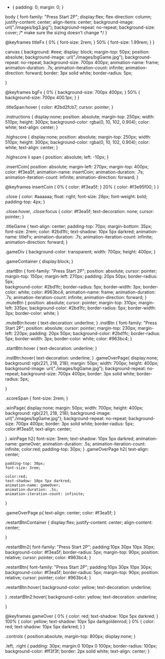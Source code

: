 

* { 
    padding: 0; 
    margin: 0; 
}

body {
    font-family: "Press Start 2P";
    display:flex;
    flex-direction: column;
    justify-content: center;
    align-items: center;
    background-image: url("./images/bg3.jpg");
    background-repeat: no-repeat;
    background-size: cover; /* make sure the sizing doesn't change */
}

@keyframes titleFx {
    0%   {
        font-size: 2rem;
    }
    50% {
        font-size: 1.99rem;
    }
}


canvas { 
    background: #eee; 
    display: block; 
    margin-top: 50px;
    position: absolute;
    background-image: url("./images/bgGame.jpg");
    background-repeat: no-repeat;
    background-size: 700px 400px;
    animation-name: frame;
    animation-duration: .7s;
    animation-iteration-count: infinite;
    animation-direction: forward;
    border: 3px solid white;
    border-radius: 5px;
    
}

@keyframes bgFx {
    0%   {
        background-size: 700px 400px;
    }
    50% {
        background-size: 700px 400.1px;
    }
}

.titleSpan:hover {
    color: #2bd2fcb7;
    cursor: pointer;
}


.instructions {
    display:none;
    position: absolute;
    margin-top: 250px;
    width: 510px;
    height: 300px;
    background-color: rgba(0, 10, 102, 0.904);
    color: white;
    text-align: center;
}

.highscore {
    display:none;
    position: absolute;
    margin-top: 250px;
    width: 510px;
    height: 300px;
    background-color: rgba(0, 10, 102, 0.904);
    color: white;
    text-align: center;
}

.highscore li span {
    position: absolute;
    left: -10px;
}

.insertCoin{
    position: absolute;
    margin-left: 270px;
    margin-top: 400px;
    color: 	#f3ea5f;
    animation-name: insertCoin;
    animation-duration: .7s;
    animation-iteration-count: infinite;
    animation-direction: forward;
}


@keyframes insertCoin {
    0%   {
        color: 	#f3ea5f;
    }
    20% {
        color: 	#f3e95f00;
    }
}


.close {
    color: #aaaaaa;
    float: right;
    font-size: 28px;
    font-weight: bold;
    padding-top: 4px;
  }
  
.close:hover,
.close:focus {
    color: #f3ea5f;
    text-decoration: none;
    cursor: pointer;
}

.titleGame {
    text-align: center;
    padding-top: 70px;
    margin-bottom: 35px;
    font-size: 2rem;
    color: #2bd1fc;
    text-shadow: 10px 5px darkred;
    animation-name: titleFx;
    animation-duration: .7s;
    animation-iteration-count: infinite;
    animation-direction: forward;
}


.gameDiv {
    background-color: transparent;
    width: 700px;
    height: 400px;
}

.gameContainer {
    display:block;
}

.startBtn {
    font-family: "Press Start 2P";
    position: absolute;
    cursor: pointer;
    margin-top: 150px;
    margin-left: 270px;
    padding: 20px 50px;
    border-radius: 5px;  
    background-color: #2bd1fc;
    border-radius: 5px; 
    border-width: 3px;
    border-color: white;
    color: #963bc4;
    animation-name: frame;
    animation-duration: .7s;
    animation-iteration-count: infinite;
    animation-direction: forward;
}
.muteBtn {
    position: absolute;
    cursor: pointer;
    margin-top: 310px;
    margin-left: 335px;
    background-color: #2bd1fc;
    border-radius: 5px; 
    border-width: 3px;
    border-color: white;
}

.muteBtn:hover {
    text-decoration: underline;
}
.instBtn {
    font-family: "Press Start 2P";
    position: absolute;
    cursor: pointer;
    margin-top: 230px;
    margin-left: 220px;
    padding: 20px 50px;
    background-color: #2bd1fc;
    border-radius: 5px; 
    border-width: 3px;
    border-color: white;
    color: #963bc4;
}

.startBtn:hover {
    text-decoration: underline;
}

.instBtn:hover{
    text-decoration: underline;
}
.gameOverPage{
    display:none;
    background: rgb(221, 218, 218); 
    margin: 50px;
    width: 700px;
    height: 400px;
    background-image: url("./images/bgGame.jpg");
    background-repeat: no-repeat;
    background-size: 700px 400px;
    border: 3px solid white;
    border-radius: 5px;

}

.scoreSpan {
    font-size: 2rem;
}

.winPage{
    display:none;
    margin: 50px;
    width: 700px;
    height: 400px;
    background: rgb(221, 218, 218); 
    background-image: url("./images/bgGame.jpg");
    background-repeat: no-repeat;
    background-size: 700px 400px;
    border: 3px solid white;
    border-radius: 5px;
    color:#f3ea5f;
    text-align: center;
   
  
}
.winPage h2{
    font-size: 3rem;
    text-shadow: 10px 5px darkred;
    animation-name: gameOver;
    animation-duration: .5s;
    animation-iteration-count: infinite;
    color:red;
    padding-top: 30px;
}
.gameOverPage h2{
    text-align: center;

    padding-top: 30px;
    font-size: 3rem;

    color:red;
    text-shadow: 10px 5px darkred;
    animation-name: gameOver;
    animation-duration: .5s;
    animation-iteration-count: infinite;
}

.gameOverPage p{
    text-align: center;
    color: 	#f3ea5f;
}

.restartBtnContainer {
    display:flex;
    justify-content: center;
    align-content: center;

}

.restartBtn2{
    font-family: "Press Start 2P";
    padding:10px 30px 10px 30px;
    background-color: #f3ea5f;
    border-radius: 5px;
    margin-top: 90px;
    position: relative;
    cursor: pointer;
    color: #963bc4;
}

.restartBtn{
    font-family: "Press Start 2P";
    padding:10px 30px 10px 30px;
    background-color: #f3ea5f;
    border-radius: 5px;
    margin-top: 90px;
    position: relative;
    cursor: pointer;
    color: #963bc4;
}

.restartBtn:hover{
    background-color: yellow;
    text-decoration: underline;

}
.restartBtn2:hover{
    background-color: yellow;
    text-decoration: underline;

}

@keyframes gameOver {
    0%   {
        color: red;
        text-shadow: 10px 5px darkred;
    }
    100% {
        color: yellow;
        text-shadow: 10px 5px darkgoldenrod;
    }
    0%   {
        color: red;
        text-shadow: 10px 5px darkred;
    }
}


.controls {
    position:absolute;
    margin-top: 800px;
    display:none;
}

.left,
.right {
    padding: 30px;
    margin:0 100px 0 100px;
    border-radius: 100px;
    background-color: #ff3f3f;
    border: 2px solid white;
    text-align: center;
}